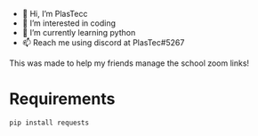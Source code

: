 - 👋 Hi, I’m PlasTecc
- 👀 I’m interested in coding
- 🌱 I’m currently learning python
- 📫 Reach me using discord at PlasTec#5267

This was made to help my friends manage the school zoom links!



<h1><b>Requirements</b></h1>

```
pip install requests
```

